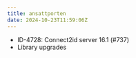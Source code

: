 ```yaml
---
title: ansattporten
date: 2024-10-23T11:59:06Z
---
```

- ID-4728: Connect2id server 16.1 (#737)
- Library upgrades

